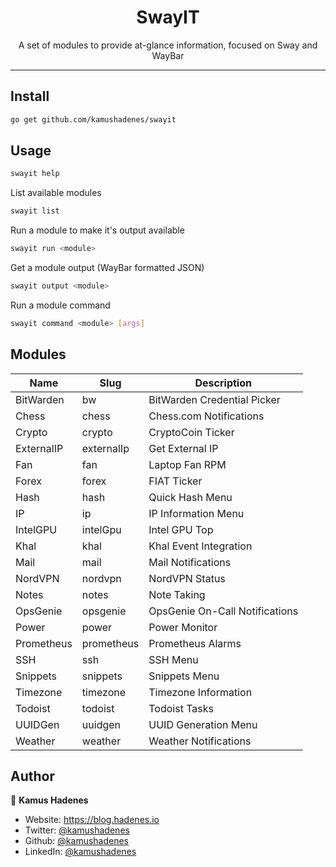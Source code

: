 <h1 align="center">SwayIT</h1>
<p align="center">
A set of modules to provide at-glance information, focused on Sway and WayBar
</p>

<hr> 

## Install

```sh
go get github.com/kamushadenes/swayit
```

## Usage

```sh
swayit help
```

List available modules
```sh
swayit list
```

Run a module to make it's output available
```sh
swayit run <module>
```

Get a module output (WayBar formatted JSON)
```sh
swayit output <module>
```

Run a module command
```sh
swayit command <module> [args]
```

## Modules

| Name       | Slug       | Description                    |
| ---------- | ---------- | ------------------------------ |
| BitWarden  | bw         | BitWarden Credential Picker    |
| Chess      | chess      | Chess.com Notifications        |
| Crypto     | crypto     | CryptoCoin Ticker              |
| ExternalIP | externalIp | Get External IP                |
| Fan        | fan        | Laptop Fan RPM                 |
| Forex      | forex      | FIAT Ticker                    |
| Hash       | hash       | Quick Hash Menu                |
| IP         | ip         | IP Information Menu            |
| IntelGPU   | intelGpu   | Intel GPU Top                  |
| Khal       | khal       | Khal Event Integration         |
| Mail       | mail       | Mail Notifications             |
| NordVPN    | nordvpn    | NordVPN Status                 |
| Notes      | notes      | Note Taking                    |
| OpsGenie   | opsgenie   | OpsGenie On-Call Notifications |
| Power      | power      | Power Monitor                  |
| Prometheus | prometheus | Prometheus Alarms              |
| SSH        | ssh        | SSH Menu                       |
| Snippets   | snippets   | Snippets Menu                  |
| Timezone   | timezone   | Timezone Information           |
| Todoist    | todoist    | Todoist Tasks                  |
| UUIDGen    | uuidgen    | UUID Generation Menu           |
| Weather    | weather    | Weather Notifications          |

## Author

👤 **Kamus Hadenes**

* Website: https://blog.hadenes.io
* Twitter: [@kamushadenes](https://twitter.com/kamushadenes)
* Github: [@kamushadenes](https://github.com/kamushadenes)
* LinkedIn: [@kamushadenes](https://linkedin.com/in/kamushadenes)
